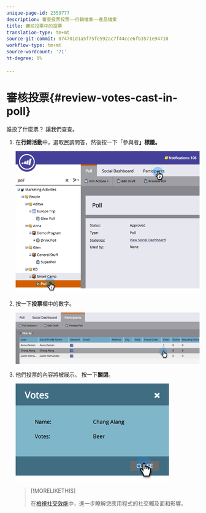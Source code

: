 ```yaml
---
unique-page-id: 2359777
description: 審查投票投票——行銷檔案——產品檔案
title: 審核投票中的投票
translation-type: tm+mt
source-git-commit: 074701d1a5f75fe592ac7f44cce6fb3571e94710
workflow-type: tm+mt
source-wordcount: '71'
ht-degree: 0%

---
```



# 審核投票{#review-votes-cast-in-poll}

誰投了什麼票？ 讓我們查查。

1. 在&#x200B;**行銷活動**&#x200B;中，選取民調問答，然後按一下「參與者&#x200B;**」標籤。**

   ![](assets/image2015-5-12-14-3a35-3a10.png)

1. 按一下&#x200B;**投票**&#x200B;欄中的數字。

   ![](assets/image2015-5-12-14-3a36-3a36.png)

1. 他們投票的內容將被展示。 按一下&#x200B;**關閉**。

   ![](assets/image2015-5-12-14-3a37-3a24.png)

   >[!MORELIKETHIS]
   >
   >在[檢視社交效能](/help/marketo/product-docs/demand-generation/social/social-functions/view-social-performance.md)中，進一步瞭解您應用程式的社交觸及面和影響。
